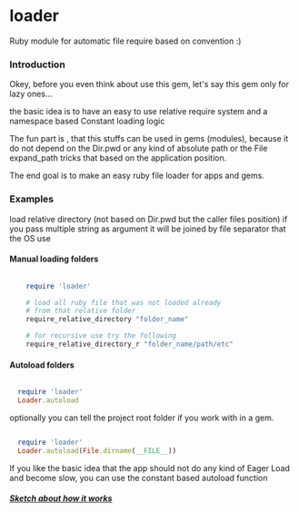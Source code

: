 loader
======

Ruby module for automatic file require based on convention :)

### Introduction

Okey, before you even think about use this gem,
let's say this gem only for lazy ones...

the basic idea is to have an easy to use relative require system and a namespace based Constant loading logic

The fun part is , that this stuffs can be used in gems (modules),
because it do not depend on the Dir.pwd or any kind of absolute path or
the File expand_path tricks that based on the application position.

The end goal is to make an easy ruby file loader for apps and gems.

### Examples

load relative directory (not based on Dir.pwd but the caller files position)
if you pass multiple string as argument it will be joined by file separator that the OS use

#### Manual loading folders 

```ruby

    require 'loader'

    # load all ruby file that was not loaded already
    # from that relative folder
    require_relative_directory "folder_name"

    # for recursive use try the following
    require_relative_directory_r "folder_name/path/etc"


```

#### Autoload folders

```ruby

  require 'loader'
  Loader.autoload

```

optionally you can tell the project root folder if you work with in a gem.
 
```ruby

  require 'loader'
  Loader.autoload(File.dirname(__FILE__))

```


If you like the basic idea that the app should not do any kind of Eager Load and become slow,
you can use the constant based autoload function

##### [Sketch about how it works](https://github.com/adamluzsi/loader.rb/blob/master/doc/sketch.md)